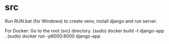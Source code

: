 # src

Run RUN.bat (for Windows) to create venv, install django and run server.

For Docker:
Go to the root (src) directory.
(sudo) docker build -t django-app .
(sudo) docker run -p8000:8000 django-app
